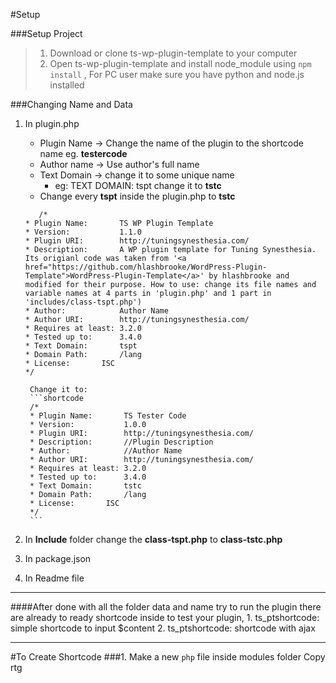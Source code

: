 #Setup

###Setup Project
> 1. Download or clone ts-wp-plugin-template to your computer
> 2. Open ts-wp-plugin-template and install node_module using `npm install`
, For PC user make sure you have python and node.js installed
  
###Changing Name and Data
1. In plugin.php
	* Plugin Name
	-> Change the name of the plugin to the shortcode name eg. __testercode__
	* Author name
	-> Use author's full name
	* Text Domain
	-> change it to some unique name
		* eg: TEXT DOMAIN: tspt change it to __tstc__
	* Change every __tspt__ inside the plugin.php to __tstc__
	
	 ```shortcode
    	/*
	 * Plugin Name:       TS WP Plugin Template
	 * Version:           1.1.0
	 * Plugin URI:        http://tuningsynesthesia.com/
	 * Description:       A WP plugin template for Tuning Synesthesia. Its origianl code was taken from '<a href="https://github.com/hlashbrooke/WordPress-Plugin-Template">WordPress-Plugin-Template</a>' by hlashbrooke and modified for their purpose. How to use: change its file names and variable names at 4 parts in 'plugin.php' and 1 part in 'includes/class-tspt.php')
	 * Author:            Author Name
	 * Author URI:        http://tuningsynesthesia.com/
	 * Requires at least: 3.2.0
	 * Tested up to:      3.4.0
	 * Text Domain:       tspt
	 * Domain Path:       /lang
	 * License:	      ISC
	 */
	```
		Change it to:	
		```shortcode
		/*
	 	* Plugin Name:       TS Tester Code
	 	* Version:           1.0.0
	 	* Plugin URI:        http://tuningsynesthesia.com/
	 	* Description:       //Plugin Description
	 	* Author:            //Author Name
	 	* Author URI:        http://tuningsynesthesia.com/
	 	* Requires at least: 3.2.0
	 	* Tested up to:      3.4.0
	 	* Text Domain:       tstc
	 	* Domain Path:       /lang
	 	* License:	     ISC
	 	*/
		```
     	
2. In __Include__ folder change the __class-tspt.php__ to __class-tstc.php__
3. In package.json
4. In Readme file

****

####After done with all the folder data and name try to run the plugin
	there are already to ready shortcode inside to test your plugin, 
	1. ts_ptshortcode: simple shortcode to input $content
	2. ts_ptshortcode: shortcode with ajax
****

#To Create Shortcode
###1. Make a new `php` file inside modules folder
	Copy rtg


    
